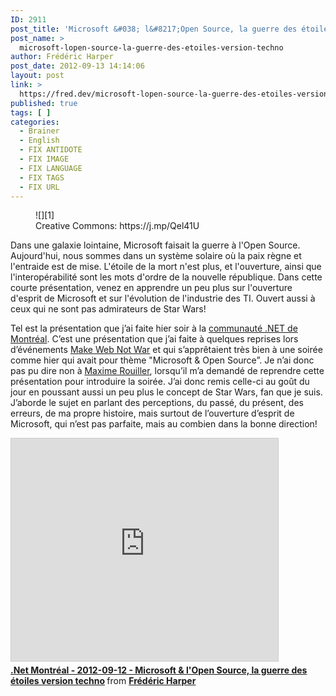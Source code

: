 ```yaml
---
ID: 2911
post_title: 'Microsoft &#038; l&#8217;Open Source, la guerre des étoiles version techno'
post_name: >
  microsoft-lopen-source-la-guerre-des-etoiles-version-techno
author: Frédéric Harper
post_date: 2012-09-13 14:14:06
layout: post
link: >
  https://fred.dev/microsoft-lopen-source-la-guerre-des-etoiles-version-techno/
published: true
tags: [ ]
categories:
  - Brainer
  - English
  - FIX ANTIDOTE
  - FIX IMAGE
  - FIX LANGUAGE
  - FIX TAGS
  - FIX URL
---
```

<figure>![][1]<figcaption> Creative Commons: https://j.mp/Qel41U</figcaption></figure>
Dans une galaxie lointaine, Microsoft faisait la guerre à l'Open Source. Aujourd'hui, nous sommes dans un système solaire où la paix règne et l'entraide est de mise. L'étoile de la mort n'est plus, et l'ouverture, ainsi que l'interopérabilité sont les mots d'ordre de la nouvelle république. Dans cette courte présentation, venez en apprendre un peu plus sur l'ouverture d'esprit de Microsoft et sur l'évolution de l'industrie des TI. Ouvert aussi à ceux qui ne sont pas admirateurs de Star Wars!

Tel est la présentation que j’ai faite hier soir à la <a href="https://www.dotnetmontreal.com/" target="_blank" rel="noopener noreferrer">communauté .NET de Montréal</a>. C’est une présentation que j’ai faite à quelques reprises lors d’événements <a href="https://webnotwar.ca/" target="_blank" rel="noopener noreferrer">Make Web Not War</a> et qui s’apprêtaient très bien à une soirée comme hier qui avait pour thème "Microsoft & Open Source”. Je n’ai donc pas pu dire non à <a href="https://blog.decayingcode.com/" target="_blank" rel="noopener noreferrer">Maxime Rouiller</a>, lorsqu’il m’a demandé de reprendre cette présentation pour introduire la soirée. J’ai donc remis celle-ci au goût du jour en poussant aussi un peu plus le concept de Star Wars, fan que je suis. J’aborde le sujet en parlant des perceptions, du passé, du présent, des erreurs, de ma propre histoire, mais surtout de l’ouverture d’esprit de Microsoft, qui n’est pas parfaite, mais au combien dans la bonne direction!

<p align="center">
  <div class="embed rich SlideShare">
    <iframe src="https://www.slideshare.net/slideshow/embed_code/key/qD9RIgin66F90U" width="427" height="356" frameborder="0" marginwidth="0" marginheight="0" scrolling="no" style="border:1px solid #CCC;border-width:1px;margin-bottom:5px;max-width:100%" allowfullscreen> </iframe><div style="margin-bottom:5px">
      <strong> <a href="https://www.slideshare.net/fredericharper/net-montral-20120912-microsoft-lopen-source-la-guerre-des-toiles-version-techno" title=".Net Montréal - 2012-09-12 - Microsoft & l'Open Source, la guerre des étoiles version techno" target="_blank" rel="noopener noreferrer">.Net Montréal - 2012-09-12 - Microsoft & l'Open Source, la guerre des étoiles version techno</a> </strong> from <strong><a href="https://www.slideshare.net/fredericharper" target="_blank" rel="noopener noreferrer">Frédéric Harper</a></strong>
    </div>
  </div>
</p>  

 [1]: http://fred.dev/wp-content/uploads/2012/09/7025126015_a40502ceb4_b.jpg "7025126015_a40502ceb4_b"